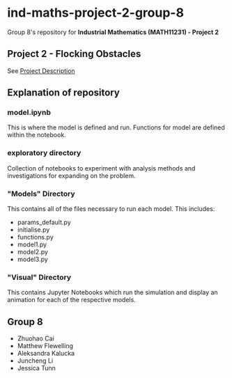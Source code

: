 # ind-maths-project-2-group-8

Group 8's repository for **Industrial Mathematics (MATH11231) - Project 2**

## Project 2 - Flocking Obstacles

See [Project Description](docs/8-Flocking-Obstacles-1.pdf)

## Explanation of repository

### model.ipynb
This is where the model is defined and run. Functions for model are defined within the notebook.

### exploratory directory

Collection of notebooks to experiment with analysis methods and investigations for expanding on the problem.

### "Models" Directory

This contains all of the files necessary to run each model. This includes:

- params_default.py 
- initialise.py
- functions.py
- model1.py
- model2.py
- model3.py

### "Visual" Directory

This contains Jupyter Notebooks which run the simulation and display an animation for each of the respective models.

## Group 8

- Zhuohao Cai
- Matthew Flewelling
- Aleksandra Kalucka
- Juncheng Li
- Jessica Tunn
